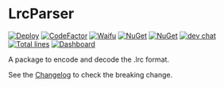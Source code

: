 # LrcParser

[![Deploy](https://github.com/karaoke-dev/LrcParser/actions/workflows/deploy-pack.yml/badge.svg)](https://github.com/karaoke-dev/LrcParser)
[![CodeFactor](https://www.codefactor.io/repository/github/karaoke-dev/LrcParser/badge)](https://www.codefactor.io/repository/github/karaoke-dev/LrcParser)
[![Waifu](https://img.shields.io/badge/月子我婆-passed-ff69b4.svg)](https://github.com/karaoke-dev/LrcParser)
[![NuGet](https://img.shields.io/nuget/v/LrcParser.svg)](https://www.nuget.org/packages/LrcParser)
[![NuGet](https://img.shields.io/nuget/dt/LrcParser.svg)](https://www.nuget.org/packages/LrcParser)
[![dev chat](https://discordapp.com/api/guilds/299006062323826688/widget.png?style=shield)](https://discord.gg/ga2xZXk)
[![Total lines](https://tokei.rs/b1/github/karaoke-dev/LrcParser)](https://ghloc.vercel.app/karaoke-dev/LrcParser?branch=master)
[![Dashboard](https://img.shields.io/badge/Dashboard-stonks!-informational)](https://www.repotrends.com/karaoke-dev/LrcParser)

A package to encode and decode the .lrc format.

See the [Changelog](https://github.com/karaoke-dev/LrcParser/blob/main/CHANGELOG.md) to check the breaking change.